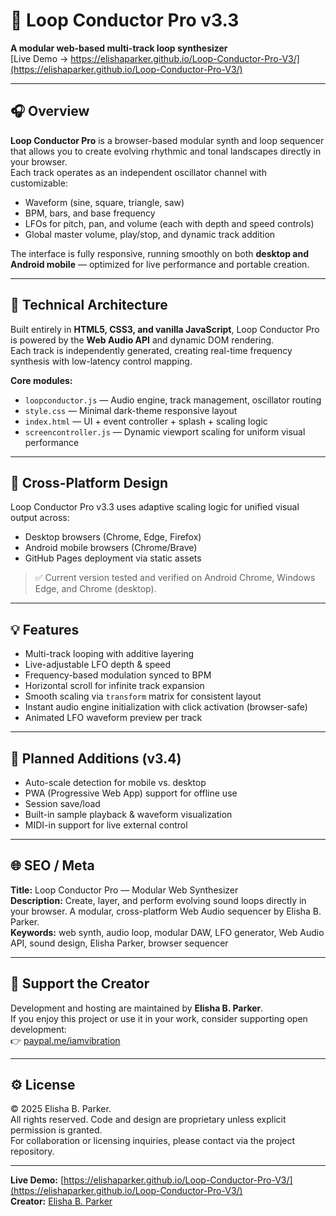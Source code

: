 # 🎵 Loop Conductor Pro v3.3  
**A modular web-based multi-track loop synthesizer**  
[Live Demo → https://elishaparker.github.io/Loop-Conductor-Pro-V3/](https://elishaparker.github.io/Loop-Conductor-Pro-V3/)

---

## 🎧 Overview
**Loop Conductor Pro** is a browser-based modular synth and loop sequencer that allows you to create evolving rhythmic and tonal landscapes directly in your browser.  
Each track operates as an independent oscillator channel with customizable:
- Waveform (sine, square, triangle, saw)
- BPM, bars, and base frequency
- LFOs for pitch, pan, and volume (each with depth and speed controls)
- Global master volume, play/stop, and dynamic track addition

The interface is fully responsive, running smoothly on both **desktop and Android mobile** — optimized for live performance and portable creation.

---

## 🧠 Technical Architecture
Built entirely in **HTML5, CSS3, and vanilla JavaScript**, Loop Conductor Pro is powered by the **Web Audio API** and dynamic DOM rendering.  
Each track is independently generated, creating real-time frequency synthesis with low-latency control mapping.

**Core modules:**
- `loopconductor.js` — Audio engine, track management, oscillator routing  
- `style.css` — Minimal dark-theme responsive layout  
- `index.html` — UI + event controller + splash + scaling logic  
- `screencontroller.js` — Dynamic viewport scaling for uniform visual performance  

---

## 📱 Cross-Platform Design
Loop Conductor Pro v3.3 uses adaptive scaling logic for unified visual output across:
- Desktop browsers (Chrome, Edge, Firefox)
- Android mobile browsers (Chrome/Brave)
- GitHub Pages deployment via static assets

> ✅ Current version tested and verified on Android Chrome, Windows Edge, and Chrome (desktop).  

---

## 💡 Features
- Multi-track looping with additive layering  
- Live-adjustable LFO depth & speed  
- Frequency-based modulation synced to BPM  
- Horizontal scroll for infinite track expansion  
- Smooth scaling via `transform` matrix for consistent layout  
- Instant audio engine initialization with click activation (browser-safe)  
- Animated LFO waveform preview per track  

---

## 🧩 Planned Additions (v3.4)
- Auto-scale detection for mobile vs. desktop
- PWA (Progressive Web App) support for offline use
- Session save/load
- Built-in sample playback & waveform visualization
- MIDI-in support for live external control

---

## 🌐 SEO / Meta
**Title:** Loop Conductor Pro — Modular Web Synthesizer  
**Description:** Create, layer, and perform evolving sound loops directly in your browser. A modular, cross-platform Web Audio sequencer by Elisha B. Parker.  
**Keywords:** web synth, audio loop, modular DAW, LFO generator, Web Audio API, sound design, Elisha Parker, browser sequencer  

---

## 💜 Support the Creator
Development and hosting are maintained by **Elisha B. Parker**.  
If you enjoy this project or use it in your work, consider supporting open development:  
👉 [paypal.me/iamvibration](https://paypal.me/iamvibration)

---

## ⚙️ License
© 2025 Elisha B. Parker.  
All rights reserved. Code and design are proprietary unless explicit permission is granted.  
For collaboration or licensing inquiries, please contact via the project repository.

---

**Live Demo:** [https://elishaparker.github.io/Loop-Conductor-Pro-V3/](https://elishaparker.github.io/Loop-Conductor-Pro-V3/)  
**Creator:** [Elisha B. Parker](https://paypal.me/iamvibration)  
